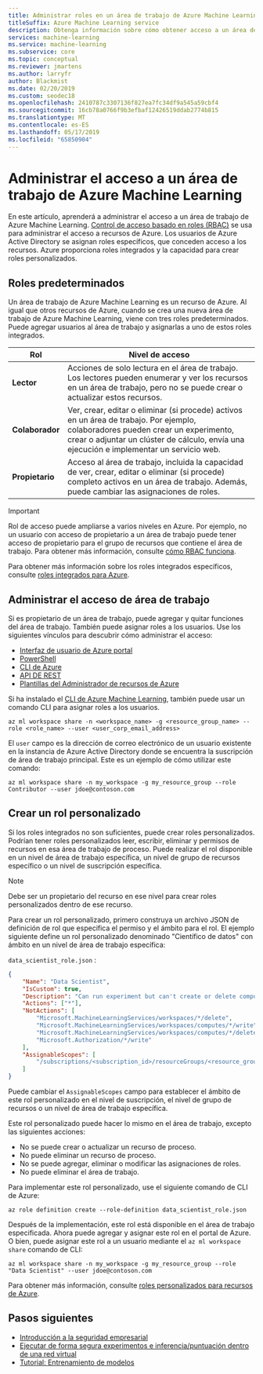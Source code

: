 ```yaml
---
title: Administrar roles en un área de trabajo de Azure Machine Learning
titleSuffix: Azure Machine Learning service
description: Obtenga información sobre cómo obtener acceso a un área de trabajo del servicio de Azure Machine Learning mediante el control de acceso basado en roles (RBAC).
services: machine-learning
ms.service: machine-learning
ms.subservice: core
ms.topic: conceptual
ms.reviewer: jmartens
ms.author: larryfr
author: Blackmist
ms.date: 02/20/2019
ms.custom: seodec18
ms.openlocfilehash: 2410787c3307136f827ea7fc34df9a545a59cbf4
ms.sourcegitcommit: 16cb78a0766f9b3efbaf12426519ddab2774b815
ms.translationtype: MT
ms.contentlocale: es-ES
ms.lasthandoff: 05/17/2019
ms.locfileid: "65850904"
---
```

# <a name="manage-access-to-an-azure-machine-learning-workspace"></a>Administrar el acceso a un área de trabajo de Azure Machine Learning

En este artículo, aprenderá a administrar el acceso a un área de trabajo de Azure Machine Learning. [Control de acceso basado en roles (RBAC)](/azure/role-based-access-control/overview) se usa para administrar el acceso a recursos de Azure. Los usuarios de Azure Active Directory se asignan roles específicos, que conceden acceso a los recursos. Azure proporciona roles integrados y la capacidad para crear roles personalizados.

## <a name="default-roles"></a>Roles predeterminados

Un área de trabajo de Azure Machine Learning es un recurso de Azure. Al igual que otros recursos de Azure, cuando se crea una nueva área de trabajo de Azure Machine Learning, viene con tres roles predeterminados. Puede agregar usuarios al área de trabajo y asignarlas a uno de estos roles integrados.

| Rol | Nivel de acceso |
| --- | --- |
| **Lector** | Acciones de solo lectura en el área de trabajo. Los lectores pueden enumerar y ver los recursos en un área de trabajo, pero no se puede crear o actualizar estos recursos. |
| **Colaborador** | Ver, crear, editar o eliminar (si procede) activos en un área de trabajo. Por ejemplo, colaboradores pueden crear un experimento, crear o adjuntar un clúster de cálculo, envía una ejecución e implementar un servicio web. |
| **Propietario** | Acceso al área de trabajo, incluida la capacidad de ver, crear, editar o eliminar (si procede) completo activos en un área de trabajo. Además, puede cambiar las asignaciones de roles. |

> [!IMPORTANT]
> Rol de acceso puede ampliarse a varios niveles en Azure. Por ejemplo, no un usuario con acceso de propietario a un área de trabajo puede tener acceso de propietario para el grupo de recursos que contiene el área de trabajo. Para obtener más información, consulte [cómo RBAC funciona](/azure/role-based-access-control/overview#how-rbac-works).

Para obtener más información sobre los roles integrados específicos, consulte [roles integrados para Azure](/azure/role-based-access-control/built-in-roles).

## <a name="manage-workspace-access"></a>Administrar el acceso de área de trabajo

Si es propietario de un área de trabajo, puede agregar y quitar funciones del área de trabajo. También puede asignar roles a los usuarios. Use los siguientes vínculos para descubrir cómo administrar el acceso:
- [Interfaz de usuario de Azure portal](/azure/role-based-access-control/role-assignments-portal)
- [PowerShell](/azure/role-based-access-control/role-assignments-powershell)
- [CLI de Azure](/azure/role-based-access-control/role-assignments-cli)
- [API DE REST](/azure/role-based-access-control/role-assignments-rest)
- [Plantillas del Administrador de recursos de Azure](/azure/role-based-access-control/role-assignments-template)

Si ha instalado el [CLI de Azure Machine Learning](reference-azure-machine-learning-cli.md), también puede usar un comando CLI para asignar roles a los usuarios.

```azurecli-interactive 
az ml workspace share -n <workspace_name> -g <resource_group_name> --role <role_name> --user <user_corp_email_address>
```

El `user` campo es la dirección de correo electrónico de un usuario existente en la instancia de Azure Active Directory donde se encuentra la suscripción de área de trabajo principal. Este es un ejemplo de cómo utilizar este comando:

```azurecli-interactive 
az ml workspace share -n my_workspace -g my_resource_group --role Contributor --user jdoe@contoson.com
```

## <a name="create-custom-role"></a>Crear un rol personalizado

Si los roles integrados no son suficientes, puede crear roles personalizados. Podrían tener roles personalizados leer, escribir, eliminar y permisos de recursos en esa área de trabajo de proceso. Puede realizar el rol disponible en un nivel de área de trabajo específica, un nivel de grupo de recursos específico o un nivel de suscripción específica.

> [!NOTE]
> Debe ser un propietario del recurso en ese nivel para crear roles personalizados dentro de ese recurso.

Para crear un rol personalizado, primero construya un archivo JSON de definición de rol que especifica el permiso y el ámbito para el rol. El ejemplo siguiente define un rol personalizado denominado "Científico de datos" con ámbito en un nivel de área de trabajo específica:

`data_scientist_role.json` :
```json
{
    "Name": "Data Scientist",
    "IsCustom": true,
    "Description": "Can run experiment but can't create or delete compute.",
    "Actions": ["*"],
    "NotActions": [
        "Microsoft.MachineLearningServices/workspaces/*/delete",
        "Microsoft.MachineLearningServices/workspaces/computes/*/write",
        "Microsoft.MachineLearningServices/workspaces/computes/*/delete", 
        "Microsoft.Authorization/*/write"
    ],
    "AssignableScopes": [
        "/subscriptions/<subscription_id>/resourceGroups/<resource_group_name>/providers/Microsoft.MachineLearningServices/workspaces/<workspace_name>"
    ]
}
```

Puede cambiar el `AssignableScopes` campo para establecer el ámbito de este rol personalizado en el nivel de suscripción, el nivel de grupo de recursos o un nivel de área de trabajo específica.

Este rol personalizado puede hacer lo mismo en el área de trabajo, excepto las siguientes acciones:

- No se puede crear o actualizar un recurso de proceso.
- No puede eliminar un recurso de proceso.
- No se puede agregar, eliminar o modificar las asignaciones de roles.
- No puede eliminar el área de trabajo.

Para implementar este rol personalizado, use el siguiente comando de CLI de Azure:

```azurecli-interactive 
az role definition create --role-definition data_scientist_role.json
```

Después de la implementación, este rol está disponible en el área de trabajo especificada. Ahora puede agregar y asignar este rol en el portal de Azure. O bien, puede asignar este rol a un usuario mediante el `az ml workspace share` comando de CLI:

```azurecli-interactive
az ml workspace share -n my_workspace -g my_resource_group --role "Data Scientist" --user jdoe@contoson.com
```


Para obtener más información, consulte [roles personalizados para recursos de Azure](/azure/role-based-access-control/custom-roles).

## <a name="next-steps"></a>Pasos siguientes

- [Introducción a la seguridad empresarial](concept-enterprise-security.md)
- [Ejecutar de forma segura experimentos e inferencia/puntuación dentro de una red virtual](how-to-enable-virtual-network.md)
- [Tutorial: Entrenamiento de modelos](tutorial-train-models-with-aml.md)
